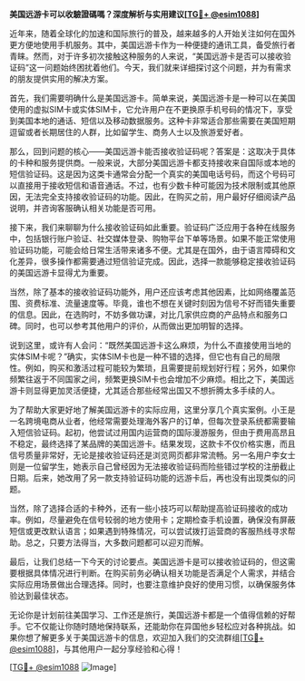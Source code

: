 **美国远游卡可以收驗證碼嗎？深度解析与实用建议[[TG💪+ @esim1088](https://t.me/s/esim1088)]**

近年来，随着全球化的加速和国际旅行的普及，越来越多的人开始关注如何在国外更方便地使用手机服务。其中，美国远游卡作为一种便捷的通讯工具，备受旅行者青睐。然而，对于许多初次接触这种服务的人来说，“美国远游卡是否可以接收验证码”这一问题始终困扰着他们。今天，我们就来详细探讨这个问题，并为有需求的朋友提供实用的解决方案。

首先，我们需要明确什么是美国远游卡。简单来说，美国远游卡是一种可以在美国使用的虚拟SIM卡或实体SIM卡，它允许用户在不更换原手机号码的情况下，享受到美国本地的通话、短信以及移动数据服务。这种卡非常适合那些需要在美国短期逗留或者长期居住的人群，比如留学生、商务人士以及旅游爱好者。

那么，回到问题的核心——美国远游卡能否接收验证码呢？答案是：这取决于具体的卡种和服务提供商。一般来说，大部分美国远游卡都支持接收来自国际或本地的短信验证码。这是因为这类卡通常会分配一个真实的美国电话号码，而这个号码可以直接用于接收短信和语音通话。不过，也有少数卡种可能因为技术限制或其他原因，无法完全支持接收验证码的功能。因此，在购买之前，用户最好仔细阅读产品说明，并咨询客服确认相关功能是否可用。

接下来，我们来聊聊为什么接收验证码如此重要。验证码广泛应用于各种在线服务中，包括银行账户验证、社交媒体登录、购物平台下单等场景。如果不能正常使用验证码功能，可能会给日常生活带来诸多不便。尤其是在国外，由于语言障碍和文化差异，很多操作都需要通过短信验证完成。因此，选择一款能够稳定接收验证码的美国远游卡显得尤为重要。

当然，除了基本的接收验证码功能外，用户还应该考虑其他因素，比如网络覆盖范围、资费标准、流量速度等。毕竟，谁也不想在关键时刻因为信号不好而错失重要的信息。因此，在选购时，不妨多做功课，对比几家供应商的产品特点和服务口碑。同时，也可以参考其他用户的评价，从而做出更加明智的选择。

说到这里，或许有人会问：“既然美国远游卡这么麻烦，为什么不直接使用当地的实体SIM卡呢？”确实，实体SIM卡也是一种不错的选择，但它也有自己的局限性。例如，购买和激活过程可能较为繁琐，且需要提前规划好行程；另外，如果你频繁往返于不同国家之间，频繁更换SIM卡也会增加不少麻烦。相比之下，美国远游卡则显得更加灵活便捷，尤其适合那些经常出国又不想折腾太多手续的人。

为了帮助大家更好地了解美国远游卡的实际应用，这里分享几个真实案例。小王是一名跨境电商从业者，他经常需要处理海外客户的订单，但每次登录系统都需要输入短信验证码。起初，他尝试过用国内运营商的国际漫游服务，但由于费用高昂且不稳定，最终选择了某品牌的美国远游卡。结果发现，这款卡不仅价格实惠，而且信号质量非常好，无论是接收验证码还是浏览网页都非常流畅。另一名用户李女士则是一位留学生，她表示自己曾经因为无法接收验证码而险些错过学校的注册截止日期。后来，她改用了另一款支持验证码功能的远游卡后，再也没有出现类似的问题。

当然，除了选择合适的卡种外，还有一些小技巧可以帮助提高验证码接收的成功率。例如，尽量避免在信号较弱的地方使用卡；定期检查手机设置，确保没有屏蔽短信或更改默认语言；如果遇到特殊情况，可以尝试拨打运营商的客服热线寻求帮助。总之，只要方法得当，大多数问题都可以迎刃而解。

最后，让我们总结一下今天的讨论要点。美国远游卡是可以接收验证码的，但这需要根据具体情况进行判断。在购买前务必确认相关功能是否满足个人需求，并结合实际应用场景做出合理选择。同时，也要注意维护良好的使用习惯，以确保服务体验达到最佳状态。

无论你是计划前往美国学习、工作还是旅行，美国远游卡都是一个值得信赖的好帮手。它不仅能让你随时随地保持联系，还能助你在异国他乡轻松应对各种挑战。如果你想了解更多关于美国远游卡的信息，欢迎加入我们的交流群组[[TG💪+ @esim1088](https://t.me/s/esim1088)]，与其他用户一起分享经验和心得！

[[TG💪+ @esim1088](https://t.me/s/esim1088) ![Image](https://i.postimg.cc/4NQfJmqS/Snipaste-2025-05-13-00-14-12.png)]